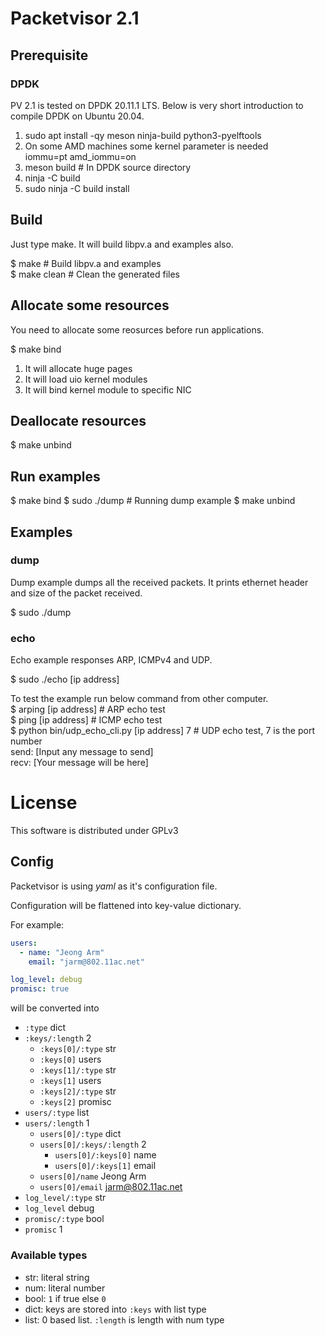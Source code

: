 # Packetvisor 2.1

## Prerequisite

### DPDK
PV 2.1 is tested on DPDK 20.11.1 LTS. Below is very short introduction to compile DPDK on Ubuntu 20.04.

 1. sudo apt install -qy meson ninja-build python3-pyelftools
 2. On some AMD machines some kernel parameter is needed \
    iommu=pt amd_iommu=on
 3. meson build # In DPDK source directory
 4. ninja -C build
 5. sudo ninja -C build install

## Build
Just type make. It will build libpv.a and examples also.

$ make # Build libpv.a and examples \
$ make clean # Clean the generated files

## Allocate some resources
You need to allocate some reosurces before run applications.

$ make bind

 1. It will allocate huge pages
 2. It will load uio kernel modules
 3. It will bind kernel module to specific NIC

## Deallocate resources
$ make unbind

## Run examples
$ make bind
$ sudo ./dump # Running dump example
$ make unbind

## Examples
### dump
Dump example dumps all the received packets. It prints ethernet header and size of the packet received.

$ sudo ./dump

### echo
Echo example responses ARP, ICMPv4 and UDP.

$ sudo ./echo [ip address]

To test the example run below command from other computer. \
$ arping [ip address] # ARP echo test \
$ ping [ip address] # ICMP echo test \
$ python bin/udp\_echo\_cli.py [ip address] 7 # UDP echo test, 7 is the port number \
  send: [Input any message to send] \
  recv: [Your message will be here]

# License
This software is distributed under GPLv3


## Config

Packetvisor is using *yaml* as it's configuration file.

Configuration will be flattened into key-value dictionary.

For example:

```yaml
users:
  - name: "Jeong Arm"
    email: "jarm@802.11ac.net"

log_level: debug
promisc: true
```

will be converted into

- `:type` dict
- `:keys/:length` 2
  - `:keys[0]/:type` str
  - `:keys[0]` users
  - `:keys[1]/:type` str
  - `:keys[1]` users
  - `:keys[2]/:type` str
  - `:keys[2]` promisc
- `users/:type` list
- `users/:length` 1
  - `users[0]/:type` dict
  - `users[0]/:keys/:length` 2
    - `users[0]/:keys[0]` name
    - `users[0]/:keys[1]` email
  - `users[0]/name` Jeong Arm
  - `users[0]/email` jarm@802.11ac.net
- `log_level/:type` str
- `log_level` debug
- `promisc/:type` bool
- `promisc` 1

### Available types
- str: literal string
- num: literal number
- bool: `1` if true else `0`
- dict: keys are stored into `:keys` with list type
- list: 0 based list. `:length` is length with num type
